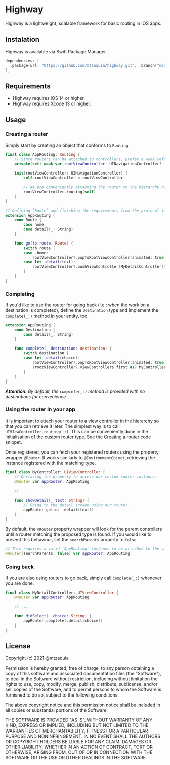 # Highway

Highway is a lightweight, scalable framework for basic routing in iOS apps.

## Instalation

Highway is available via Swift Package Manager.

```swift
dependencies: [
  .package(url: "https://github.com/mtzaquia/highway.git", .branch("main")),
],
```

## Requirements

- Highway requires iOS 14 or higher.
- Highway requires Xcode 13 or higher.

## Usage

### Creating a router

Simply start by creating an object that conforms to `Routing`.

```swift
final class AppRouting: Routing {
    // Since routers can be attached to controllers, prefer a weak reference.
    private(set) weak var rootViewController: UINavigationController?

    init(rootViewController: UINavigationController) {
        self.rootViewController = rootViewController
        
        // We are conveniently attaching the router to the hierarchy here.
        rootViewController.routing(self)
    }
}

// Defining `Route` and finishing the requirements from the protocol in an extension for readability.
extension AppRouting {
    enum Route {
        case home
        case detail(_: String)
    }

    func go(to route: Route) {
        switch route {
        case .home: 
            rootViewController?.popToRootViewController(animated: true)
        case let .detail(text):
            rootViewController?.pushViewController(MyDetailController(text: text), animated: true)
        }
    }
}
```

### Completing

If you'd like to use the router for going back (i.e.: when the work on a destination is completed), define the `Destination` type and implement the `complete(_:)` method in your entity, too.

```swift
extension AppRouting {
    enum Destination {
        case detail(_: String)
    }

    func complete(_ destination: Destination) {
        switch destination {
        case let .detail(choice):
            rootViewController?.popToRootViewController(animated: true)
            (rootViewController?.viewControllers.first as? MyController)?.choice = choice
        }
    }
}
``` 

_**Attention:** By default, the `complete(_:)` method is provided with no destinations for convenience._

### Using the router in your app

It is important to attach your router to a view controller in the hierarchy so that you can retrieve it later. The simplest way is to call `UIVIewController.routing(_:)`. This can be conveniently done in the initialisation of the custom router type. See the [Creating a router](#creating-a-router) code snippet.

Once registered, you can fetch your registered routers using the property wrapper `@Router`. It works similarly to `@EnvironmentObject`, retrieving the instance registered with the matching type.

```swift
final class MyController: UIViewController {
    // Declaring the property to access our custom router instance.
    @Router var appRouter: AppRouting
    
    // ...
    
    func showDetail(_ text: String) {
        // Going to the detail screen using our router.
        appRouter.go(to: .detail(text))
    }
}
```

By default, the `@Router` property wrapper will look for the parent controllers until a router matching the proposed type is found. If you would like to prevent this behaviour, set the `searchParents` property to `false`.

```swift
// This requires a valid `AppRouting` instance to be attached to the view controller declaring this property.
@Router(searchParents: false) var appRouter: AppRouting
```

### Going back

If you are also using routers to go back, simply call `complete(_:)` whenever you are done.

```swift
final class MyDetailController: UIViewController {
    @Router var appRouter: AppRouting
    
    // ...
    
    func didSelect(_ choice: String) {
        appRouter.complete(.detail(choice))
    }
}
```

## License

Copyright (c) 2021 @mtzaquia

Permission is hereby granted, free of charge, to any person obtaining a copy
of this software and associated documentation files (the "Software"), to deal
in the Software without restriction, including without limitation the rights
to use, copy, modify, merge, publish, distribute, sublicense, and/or sell
copies of the Software, and to permit persons to whom the Software is
furnished to do so, subject to the following conditions:

The above copyright notice and this permission notice shall be included in all
copies or substantial portions of the Software.

THE SOFTWARE IS PROVIDED "AS IS", WITHOUT WARRANTY OF ANY KIND, EXPRESS OR
IMPLIED, INCLUDING BUT NOT LIMITED TO THE WARRANTIES OF MERCHANTABILITY,
FITNESS FOR A PARTICULAR PURPOSE AND NONINFRINGEMENT. IN NO EVENT SHALL THE
AUTHORS OR COPYRIGHT HOLDERS BE LIABLE FOR ANY CLAIM, DAMAGES OR OTHER
LIABILITY, WHETHER IN AN ACTION OF CONTRACT, TORT OR OTHERWISE, ARISING FROM,
OUT OF OR IN CONNECTION WITH THE SOFTWARE OR THE USE OR OTHER DEALINGS IN THE
SOFTWARE.

